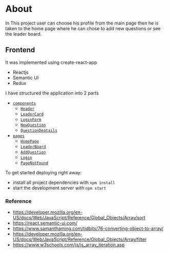 # About
In This project user can choose his profile from the main page then he is taken to the home page where he can chose to add new questions or see the leader board.



## Frontend 
It was implemented using create-react-app
* Reactjs 
* Semantic UI
* Redux
  
I have structured the application into 2 parts
  - [`components`](#components)
    - [`Header`](#Header)
    - [`LeaderCard`](#LeaderCard)
    - [`LoginForm`](#LoginForm)
    - [`NewQuestion`](#NewQuestion)
    - [`QuestionDeatails`](#QuestionDeatails)
  - [`pages`](#pages)
    - [`HomePage`](#HomePage)
    - [`LeaderBoard`](#LeaderBoard)
    - [`AddQuestion`](#AddQuestion)
    - [`Login`](#Login)
    - [`PageNotFound`](#PageNotFound)
    

To get started deploying right away:

* install all project dependencies with `npm install`
* start the development server with `npm start`

### Reference
* https://developer.mozilla.org/en-US/docs/Web/JavaScript/Reference/Global_Objects/Array/sort
* https://react.semantic-ui.com/
* https://www.samanthaming.com/tidbits/76-converting-object-to-array/
* https://developer.mozilla.org/en-US/docs/Web/JavaScript/Reference/Global_Objects/Array/filter
* https://www.w3schools.com/js/js_array_iteration.asp
